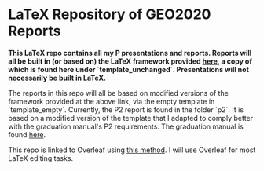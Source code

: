 # LaTeX Repository of GEO2020 Reports

**This LaTeX repo contains all my P presentations and reports. Reports will all be built in (or based on) the LaTeX framework provided [here](https://3d.bk.tudelft.nl/courses/geo2020/templates/), a copy of which is found here under ´template_unchanged´. Presentations will not necessarily be built in LaTeX.**

The reports in this repo will all be based on modified versions of the framework provided at the above link, via the empty template in ´template_empty´.
Currently, the P2 report is found in the folder ´p2´. It is based on a modified version of the template that I adapted to comply better with the graduation manual's P2 requirements. The graduation manual is found [here](https://3d.bk.tudelft.nl/courses/geo2020/rules/GraduationManualGeomatics2020-2021.pdf).

This repo is linked to Overleaf using [this method](https://www.overleaf.com/learn/how-to/How_do_I_push_a_new_project_to_Overleaf_via_git%3F). I will use Overleaf for most LaTeX editing tasks.